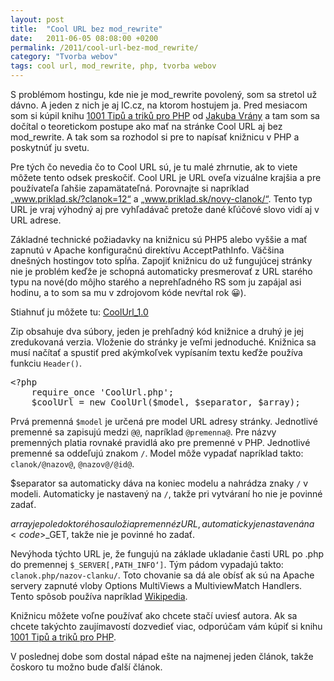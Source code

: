 ```yaml
---
layout: post
title:  "Cool URL bez mod_rewrite"
date:   2011-06-05 08:08:00 +0200
permalink: /2011/cool-url-bez-mod_rewrite/
category: "Tvorba webov"
tags: cool url, mod_rewrite, php, tvorba webov
---
```

S problémom hostingu, kde nie je mod_rewrite povolený, som sa stretol už dávno. A jeden z nich je aj IC.cz, na ktorom hostujem ja. Pred mesiacom som si kúpil knihu [1001 Tipů a triků pro PHP](http://knihy.cpress.cz/1001-tipu-a-triku-pro-php.html) od [Jakuba Vrány](http://www.vrana.cz/) a tam som sa dočítal o teoretickom postupe ako mať na stránke Cool URL aj bez mod_rewrite. A tak som sa rozhodol si pre to napísať knižnicu v PHP a poskytnúť ju svetu.

Pre tých čo nevedia čo to Cool URL sú, je tu malé zhrnutie, ak to viete môžete tento odsek preskočiť. Cool URL je URL oveľa vizuálne krajšia a pre používateľa ľahšie zapamätateľná. Porovnajte si napríklad „www.priklad.sk/?clanok=12“ a „www.priklad.sk/novy-clanok/“.  Tento typ URL je vraj výhodný aj pre vyhľadávač pretože dané kľúčové slovo vidí aj v URL adrese.

Základné technické požiadavky na knižnicu sú PHP5 alebo vyššie a mať zapnutú v Apache konfiguračnú direktívu AcceptPathInfo. Väčšina dnešných hostingov toto spĺňa. Zapojiť knižnicu do už fungujúcej stránky nie je problém keďže je schopná automaticky presmerovať z URL starého typu na nové(do môjho starého a neprehľadného RS som ju zapájal asi hodinu, a to som sa mu v zdrojovom kóde nevŕtal rok 😀).

Stiahnuť ju môžete tu:
[CoolUrl_1.0](/assets/CoolUrl_1.0.zip)

Zip obsahuje dva súbory, jeden je prehľadný kód knižnice a druhý je jej zredukovaná verzia. Vloženie do stránky je veľmi jednoduché. Knižnica sa musí načítať a spustiť pred akýmkoľvek vypísaním textu keďže používa funkciu <code>Header()</code>.

<pre>&lt;?php
    require_once 'CoolUrl.php';
    $coolUrl = new CoolUrl($model, $separator, $array);</pre>

Prvá premenná <code>$model</code> je určená pre model URL adresy stránky. Jednotlivé premenné sa zapisujú medzi <code>@@</code>, napríklad <code>@premenna@</code>. Pre názvy premenných platia rovnaké pravidlá ako pre premenné v PHP. Jednotlivé premenné sa oddeľujú znakom <code>/</code>. Model môže vypadať napríklad takto: <code>clanok/@nazov@</code>, <code>@nazov@/@id@</code>.

$separator sa automaticky dáva na koniec modelu a nahrádza znaky <code>/</code> v modeli. Automaticky je nastavený na <code>/</code>, takže pri vytváraní ho nie je povinné zadať.

$array je pole do ktorého sa uložia premenné z URL, automaticky je nastavená na <code>$_GET</code>, takže nie je povinné ho zadať.

Nevýhoda týchto URL je, že fungujú na základe ukladanie časti URL po .php do premennej <code>$_SERVER[‚PATH_INFO‘]</code>. Tým pádom vypadajú takto: <code>clanok.php/nazov-clanku/</code>. Toto chovanie sa dá ale obísť ak sú na Apache servery zapnuté vloby Options MultiViews a MultiviewMatch Handlers. Tento spôsob používa napríklad [Wikipedia](http://www.wikipedia.org/).

Knižnicu môžete voľne používať ako chcete stačí uviesť autora. Ak sa chcete takýchto zaujímavostí dozvedieť viac, odporúčam vám kúpiť si knihu [1001 Tipů a triků pro PHP](http://knihy.cpress.cz/1001-tipu-a-triku-pro-php.html).

V poslednej dobe som dostal nápad ešte na najmenej jeden článok, takže čoskoro tu možno bude ďalší článok.
